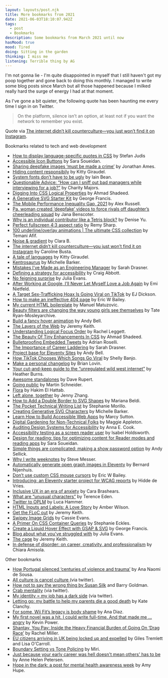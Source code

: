 ```yaml
---
layout: layouts/post.njk
title: More bookmarks from 2021
date: 2021-06-03T18:10:07.942Z
tags:
  - post
  - Bookmarks
description: Some bookmarks from March 2021 until now
hasMood: true
mood: Tired
doing: Sitting in the garden
thinking: I miss me
listening: Terrible thing by AG
---
```

I'm not gonna lie - I'm quite disappointed in myself that I still haven't got my poop together and gone back to doing this monthly. I managed to write some blog posts since March but all those happened because I milked really hard the surge of energy I had at that moment. 

As I've gone a bit quieter, the following quote has been haunting me every time I sign in on Twitter.

> On the platform, silence isn’t an option, at least not if you want the network to remember you exist.

Quote via [The internet didn’t kill counterculture—you just won’t find it on Instagram](https://www.documentjournal.com/2021/01/the-internet-didnt-kill-counterculture-you-just-wont-find-it-on-instagram/).

Bookmarks related to tech and web development

* [How to display language-specific quotes in CSS](https://www.stefanjudis.com/today-i-learned/how-to-use-language-dependent-quotes-in-css/) by Stefan Judis
* [Accessible Icon Buttons](https://www.sarasoueidan.com/blog/accessible-icon-buttons/) by Sara Soueidan.
* [Sharing deepfake images ‘must be made a crime’](https://www.thetimes.co.uk/article/sharing-deepfake-images-must-be-made-a-crime-thf20kqw2) by Jonathan Ames.
* [Hiding content responsibily](https://kittygiraudel.com/2021/02/17/hiding-content-responsibly/) by Kitty Giraudel.
* [System fonts don’t have to be ugly](https://iainbean.com/posts/2021/system-fonts-dont-have-to-be-ugly/) by Iain Bean.
* [Questionable Advice: “How can I sniff out bad managers while interviewing for a job?”](https://charity.wtf/2021/02/19/questionable-advice-how-can-i-sniff-out-bad-managers-while-interviewing-for-a-job/) by Charity Majors.
* [Digging Into CSS Logical Properties](https://ishadeed.com/article/css-logical-properties/) by Ahmad Shadeed.
* [A Generative SVG Starter Kit](https://dev.to/georgedoescode/a-generative-svg-starter-kit-5cm1) by George Francis.
* [The Mobile Performance Inequality Gap, 2021](https://infrequently.org/2021/03/the-performance-inequality-gap/) by Alex Russell.
* [Pa. woman created ‘deepfake’ videos to force rivals off daughter’s cheerleading squad](https://www.pennlive.com/news/2021/03/pa-woman-created-deepfake-videos-to-force-rivals-off-daughters-cheerleading-squad-police.html) by Jana Benscoter.
* [Why is an individual contributor like a Tetris block?](https://leaddev.com/career-paths-progression-promotion/why-individual-contributor-tetris-block) by Denise Yu.
* [Perfect fullscreen 4:3 aspect ratio](https://remysharp.com/til/css/perfect-fullscreen-43-aspect-ratio) by Remy Sharp.
* [100 underline/overlay animations | The ultimate CSS collection](https://dev.to/afif/100-underline-overlay-animation-the-ultimate-css-collection-4p40) by Temani Afif.
* [Noise & gradient](https://www.noiseandgradient.com/?chaos=0.1&colors=%23ed625d-%2342b6c6-%23f79f88-%23b2dfe6-%2303232d&grain=0.1) by Clara B.
* [The internet didn’t kill counterculture—you just won’t find it on Instagram](https://www.documentjournal.com/2021/01/the-internet-didnt-kill-counterculture-you-just-wont-find-it-on-instagram/) by Caroline Busta.
* [A tale of languages](https://kittygiraudel.com/2021/03/22/a-tale-of-languages/) by Kitty Giraudel.
* [Kentrosaurus](https://codepen.io/michellebarker/pen/KKagoLy "Kentrosaurus") by Michelle Barker.
* [Mistakes I’ve Made as an Engineering Manager](https://css-tricks.com/mistakes-ive-made-as-an-engineering-manager/) by Sarah Drasner.
* [Defining a strategy for accessibility](http://www.craigabbott.co.uk/blog/defining-a-strategy-for-accessibility) by Craig Abbott.
* [No feigning surprise](https://jvns.ca/blog/2017/04/27/no-feigning-surprise/) by Julia Evans.
* [After Working at Google, I’ll Never Let Myself Love a Job Again](https://www.nytimes.com/2021/04/07/opinion/google-job-harassment.html) by Emi Nietfeld.
* [A Target Sex-Trafficking Hoax Is Going Viral on TikTok](https://www.rollingstone.com/culture/culture-features/target-sex-trafficking-tiktok-hoax-1151665/) by EJ Dickson.
* [How to make an ineffective 404 page](https://ericwbailey.design/writing/how-to-make-an-ineffective-404-page/) by Eric W Bailey.
* [My current HTML boilerplate](https://www.matuzo.at/blog/html-boilerplate/) by Manuel Matuzovic.
* [Beauty filters are changing the way young girls see themselves](https://www.technologyreview.com/2021/04/02/1021635/beauty-filters-young-girls-augmented-reality-social-media/) by Tate Ryan-Mosleyarchive.
* [Build a fancy hover animation](https://piccalil.li/tutorial/build-a-fancy-hover-animation) by Andy Bell.
* [The Layers of the Web](https://www.youtube.com/watch?v=96DCTASFniI) by Jeremy Keith.
* [Understanding Logical Focus Order](https://devyarns.com/logical-focus-order/) by Rachel Leggett.
* [The Beauty Of Tiny Enhancements In CSS](https://ishadeed.com/article/tiny-enhancements-in-css/) by Ahmad Shadeed.
* [Bulletproofing Embedded Tweets](https://adrianroselli.com/2021/01/bulletproofing-embedded-tweets.html) by Adrian Roselli.
* [The Importance of Career Laddering](https://css-tricks.com/the-importance-of-career-laddering/) by Sarah Drasner.
* [Project base for Eleventy Sites](https://github.com/andy-piccalilli/11ty-base-no-blog) by Andy Bell.
* [How TikTok Chooses Which Songs Go Viral](https://www.bloomberg.com/news/articles/2021-04-22/how-to-go-viral-on-tiktok-like-megan-thee-stallion-play-the-app-s-game) by Shelly Banjo.
* [Make a personal changelog](https://brianlovin.com/writing/make-a-personal-changelog) by Brian Lovin.
* [Your cut-and-keep guide to the “unregulated wild west internet”](https://webdevlaw.uk/2021/04/20/your-cut-and-keep-guide-to-the-unregulated-wild-west-internet/) by Heather Burns.
* [Awesome standalones](https://github.com/davatron5000/awesome-standalones) by Dave Rupert.
* [Going public](https://martinschneider.me/articles/going-public/) by Martin Schneider.
* [Flora](https://lab.hakim.se/flora/) by Hakim El Hattab.
* [Left alone, together](https://www.phirephoenix.com/blog/2021-05-03/privacy) by Jenny Zhang.
* [How to Add a Double Border to SVG Shapes](https://css-tricks.com/how-to-add-a-double-border-to-svg-shapes/) by Mariana Beldi.
* [The Pocket Technical Writing List](https://github.com/rubymorillo/pocket-tech-writing-list) by Stephanie Morillo.
* [Creating Generative SVG Characters](https://css-irl.info/creating-generative-svg-characters/) by Michelle Barker.
* [Learn How to Build Accessible Web Apps](https://testingaccessibility.com/) by Marcy Sutton.
* [Digital Gardening for Non-Technical Folks](https://maggieappleton.com/nontechnical-gardening) by Maggie Appleton. 
* [Auditing Design Systems for Accessibility](https://www.deque.com/blog/auditing-design-systems-for-accessibility/) by Anna E. Cook.
* [Accessibility testing as a screen reader user](https://www.tpgi.com/accessibility-testing-as-a-screen-reader-user/) by Isabel Holdsworth.
* [Design for reading: tips for optimizing content for Reader modes and reading apps](https://www.sarasoueidan.com/blog/tips-for-reader-modes/) by Sara Soueidan.
* [Simple things are complicated: making a show password option](https://technology.blog.gov.uk/2021/04/19/simple-things-are-complicated-making-a-show-password-option/) by Andy Sellick.
* [Why I write weeknotes](https://visitmy.website/2020/11/01/why-i-write-weeknotes/) by Steve Messer.
* [Automatically generate open graph images in Eleventy](https://bnijenhuis.nl/notes/2021-05-10-automatically-generate-open-graph-images-in-eleventy/) by Bernard Nijenhuis.
* [Don’t use custom CSS mouse cursors](https://ericwbailey.design/writing/dont-use-custom-css-mouse-cursors/) by Eric W Bailey.
* [Introducing: an Eleventy starter project for WCAG reports](https://hiddedevries.nl/en/blog/2021-05-24-introducing-an-eleventy-starter-project-for-wcag-reports) by Hidde de Vries.
* [Inclusive UX in an era of anxiety](https://uxdesign.cc/inclusive-ux-in-an-era-of-anxiety-dc89c39ec202) by Cara Brashears.
* [What are “unusual characters”](https://shkspr.mobi/blog/2021/05/what-are-unusual-characters/) by Terence Eden.
* [Twitter to OPLM](https://opml.glitch.me/) by Luca Hammer.
* [HTML Inputs and Labels: A Love Story](https://css-tricks.com/html-inputs-and-labels-a-love-story/) by Amber Wilson.
* [Get the FLoC out](https://adactio.com/journal/18046) by Jeremy Keith.
* [Swipey Image Grids](https://www.cassie.codes/posts/swipey-image-grids/) by Cassie Evans.
* [A Primer On CSS Container Queries](https://www.smashingmagazine.com/2021/05/complete-guide-css-container-queries/) by Stephanie Eckles.
* [Create a Liquid Hover Effect with GSAP & SVG](https://georgefrancis.dev/writing/create-a-liquid-hover-effect-with-gsap-and-svg/) by George Francis.
* [Blog about what you've struggled with](https://jvns.ca/blog/2021/05/24/blog-about-what-you-ve-struggled-with/) by Julia Evans.
* [The cage](https://adactio.com/journal/18117) by Jeremy Keith.
* [In defense of disorder: on career, creativity, and professionalism](https://chias.blog/2021/in-defense-of-disorder-on-career-creativity-and-professionalism/) by Chiara Amisola.

Other bookmarks

* [How Portugal silenced ‘centuries of violence and trauma’](https://www.aljazeera.com/features/2021/3/10/how-portugal-silenced-centuries-of-violence-and-trauma) by Ana Naomi de Sousa.
* [All culture is cancel culture ](https://twitter.com/cdespinosa/status/1371162640173559810)(via twitter).
* [How not to say the wrong thing by Susan Silk](https://www.latimes.com/opinion/op-ed/la-xpm-2013-apr-07-la-oe-0407-silk-ring-theory-20130407-story.html) and Barry Goldman.
* [Crab mentality](https://twitter.com/wank_666/status/1376580978311901186) (via twitter).
* [My identity = my job has a dark side](https://twitter.com/joulee/status/1377645731515822081) (via twitter).
* [Letting go: my battle to help my parents die a good death](https://www.theguardian.com/news/2021/apr/06/letting-go-my-battle-to-help-my-parents-die-a-good-death) by Kate Clanchy.
* [For some, Wii Fit’s legacy is body shame](https://www.polygon.com/22358945/wii-fit-nintendo-health-ring-fit-adventure) by Ana Diaz.
* [My first novel was a hit. I could write full-time. And that made me … angry](https://www.irishtimes.com/culture/books/kevin-power-my-first-novel-was-a-hit-i-could-write-full-time-and-that-made-me-angry-1.4543526) by Kevin Power.
* [Shantay, You Pay: Inside the Heavy Financial Burden of Going On ‘Drag Race’](https://www.vice.com/en/article/y3dmav/what-does-it-cost-to-go-on-rupauls-drag-race) by Rachel Miller.
* [EU citizens arriving in UK being locked up and expelled](https://www.theguardian.com/politics/2021/may/13/eu-citizens-arriving-in-uk-being-locked-up-and-expelled) by Giles Tremlett and Lisa O'Carroll.
* [Boundary Setting vs Tone Policing](https://the-orbit.net/brutereason/2016/03/24/boundary-setting-vs-tone-policing) by Miri.
* [Just because your early career was hell doesn't mean others' has to be](https://annehelen.substack.com/p/just-because-your-early-career-was) by Anne Helen Petersen.
* [Hope in the dark: a post for mental health awareness week](https://amyhupe.co.uk/articles/hope-in-the-dark/) by Amy Hupe.